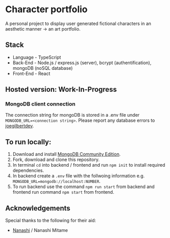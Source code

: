 # Character portfolio

A personal project to display user generated fictional characters in an aesthetic manner -> an art portfolio.

## Stack

- Language - TypeScript
- Back-End - Node.js / express.js (server), bcrypt (authentification), mongoDB (noSQL database)
- Front-End - React

## Hosted version: Work-In-Progress

### MongoDB client connection

The connection string for mongoDB is stored in a .env file under `MONGODB_URL=<connection string>`. Please report any database errors to [joegilbertdev](https://github.com/joeglDev).

## To run locally:

1. Download and install [MongoDB Community Edition](https://www.mongodb.com/docs/manual/administration/install-community/).
2. Fork, download and clone this repository.
3. In terminal `cd` into backend / frontend and run `npm init` to install required dependencies.
4. In backend create a `.env` file with the follwoing information e.g. `MONGODB_URL=mongodb://localhost:NUMBER`.
5. To run backend use the command `npm run start` from backend and frontend run command `npm start` from frontend.

## Acknowledgements

Special thanks to the following for their aid:
- [Nanashi](https://github.com/Mitame) / Nanashi Mitame 



